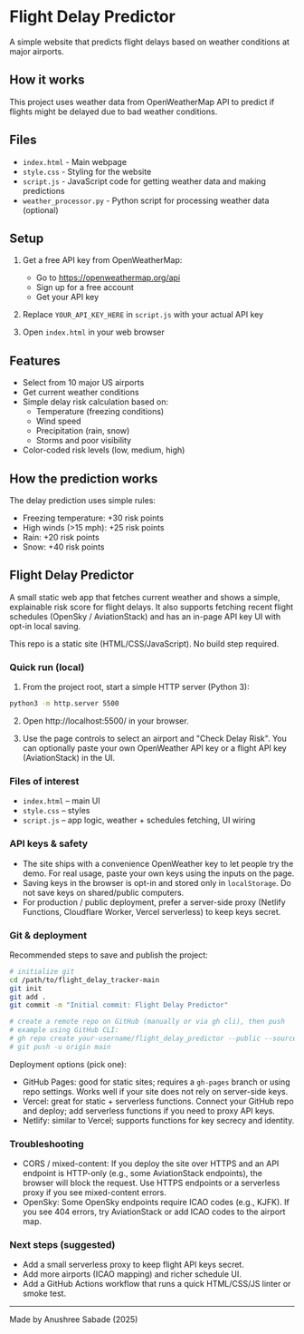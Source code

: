 # Flight Delay Predictor

A simple website that predicts flight delays based on weather conditions at major airports.

## How it works

This project uses weather data from OpenWeatherMap API to predict if flights might be delayed due to bad weather conditions.

## Files

- `index.html` - Main webpage
- `style.css` - Styling for the website
- `script.js` - JavaScript code for getting weather data and making predictions
- `weather_processor.py` - Python script for processing weather data (optional)

## Setup

1. Get a free API key from OpenWeatherMap:
   - Go to https://openweathermap.org/api
   - Sign up for a free account
   - Get your API key

2. Replace `YOUR_API_KEY_HERE` in `script.js` with your actual API key

3. Open `index.html` in your web browser

## Features

- Select from 10 major US airports
- Get current weather conditions
- Simple delay risk calculation based on:
  - Temperature (freezing conditions)
  - Wind speed
  - Precipitation (rain, snow)
  - Storms and poor visibility
- Color-coded risk levels (low, medium, high)

## How the prediction works

The delay prediction uses simple rules:
- Freezing temperature: +30 risk points
- High winds (>15 mph): +25 risk points  
- Rain: +20 risk points
- Snow: +40 risk points
## Flight Delay Predictor

A small static web app that fetches current weather and shows a simple, explainable risk score for flight delays. It also supports fetching recent flight schedules (OpenSky / AviationStack) and has an in-page API key UI with opt-in local saving.

This repo is a static site (HTML/CSS/JavaScript). No build step required.

### Quick run (local)

1. From the project root, start a simple HTTP server (Python 3):

```bash
python3 -m http.server 5500
```

2. Open http://localhost:5500/ in your browser.

3. Use the page controls to select an airport and "Check Delay Risk". You can optionally paste your own OpenWeather API key or a flight API key (AviationStack) in the UI.

### Files of interest

- `index.html` – main UI
- `style.css` – styles
- `script.js` – app logic, weather + schedules fetching, UI wiring

### API keys & safety

- The site ships with a convenience OpenWeather key to let people try the demo. For real usage, paste your own keys using the inputs on the page.
- Saving keys in the browser is opt-in and stored only in `localStorage`. Do not save keys on shared/public computers.
- For production / public deployment, prefer a server-side proxy (Netlify Functions, Cloudflare Worker, Vercel serverless) to keep keys secret.

### Git & deployment

Recommended steps to save and publish the project:

```bash
# initialize git
cd /path/to/flight_delay_tracker-main
git init
git add .
git commit -m "Initial commit: Flight Delay Predictor"

# create a remote repo on GitHub (manually or via gh cli), then push
# example using GitHub CLI:
# gh repo create your-username/flight_delay_predictor --public --source=. --remote=origin
# git push -u origin main
```

Deployment options (pick one):
- GitHub Pages: good for static sites; requires a `gh-pages` branch or using repo settings. Works well if your site does not rely on server-side keys.
- Vercel: great for static + serverless functions. Connect your GitHub repo and deploy; add serverless functions if you need to proxy API keys.
- Netlify: similar to Vercel; supports functions for key secrecy and identity.

### Troubleshooting

- CORS / mixed-content: If you deploy the site over HTTPS and an API endpoint is HTTP-only (e.g., some AviationStack endpoints), the browser will block the request. Use HTTPS endpoints or a serverless proxy if you see mixed-content errors.
- OpenSky: Some OpenSky endpoints require ICAO codes (e.g., KJFK). If you see 404 errors, try AviationStack or add ICAO codes to the airport map.

### Next steps (suggested)

- Add a small serverless proxy to keep flight API keys secret.
- Add more airports (ICAO mapping) and richer schedule UI.
- Add a GitHub Actions workflow that runs a quick HTML/CSS/JS linter or smoke test.

---

Made by Anushree Sabade (2025)
